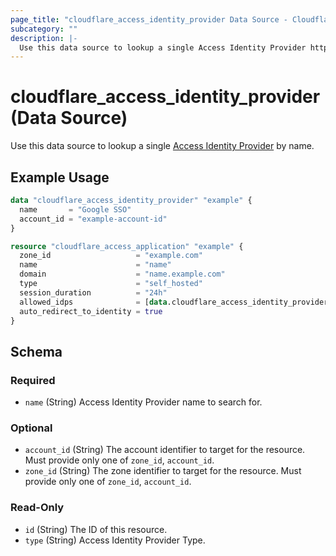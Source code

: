 ```yaml
---
page_title: "cloudflare_access_identity_provider Data Source - Cloudflare"
subcategory: ""
description: |-
  Use this data source to lookup a single Access Identity Provider https://developers.cloudflare.com/cloudflare-one/identity/idp-integration by name.
---
```


# cloudflare_access_identity_provider (Data Source)

Use this data source to lookup a single [Access Identity Provider](https://developers.cloudflare.com/cloudflare-one/identity/idp-integration) by name.

## Example Usage

```terraform
data "cloudflare_access_identity_provider" "example" {
  name       = "Google SSO"
  account_id = "example-account-id"
}

resource "cloudflare_access_application" "example" {
  zone_id                   = "example.com"
  name                      = "name"
  domain                    = "name.example.com"
  type                      = "self_hosted"
  session_duration          = "24h"
  allowed_idps              = [data.cloudflare_access_identity_provider.example.id]
  auto_redirect_to_identity = true
}
```

<!-- schema generated by tfplugindocs -->
## Schema

### Required

- `name` (String) Access Identity Provider name to search for.

### Optional

- `account_id` (String) The account identifier to target for the resource. Must provide only one of `zone_id`, `account_id`.
- `zone_id` (String) The zone identifier to target for the resource. Must provide only one of `zone_id`, `account_id`.

### Read-Only

- `id` (String) The ID of this resource.
- `type` (String) Access Identity Provider Type.



